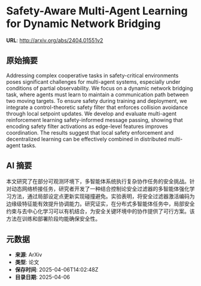 # Safety-Aware Multi-Agent Learning for Dynamic Network Bridging

**URL**: http://arxiv.org/abs/2404.01551v2

## 原始摘要

Addressing complex cooperative tasks in safety-critical environments poses
significant challenges for multi-agent systems, especially under conditions of
partial observability. We focus on a dynamic network bridging task, where
agents must learn to maintain a communication path between two moving targets.
To ensure safety during training and deployment, we integrate a
control-theoretic safety filter that enforces collision avoidance through local
setpoint updates. We develop and evaluate multi-agent reinforcement learning
safety-informed message passing, showing that encoding safety filter
activations as edge-level features improves coordination. The results suggest
that local safety enforcement and decentralized learning can be effectively
combined in distributed multi-agent tasks.


## AI 摘要

本文研究了在部分可观测环境下，多智能体系统执行复杂协作任务的安全挑战。针对动态网络桥接任务，研究者开发了一种结合控制论安全过滤器的多智能体强化学习方法，通过局部设定点更新实现碰撞避免。实验表明，将安全过滤器激活编码为边缘级特征能有效提升协调能力。研究证实，在分布式多智能体任务中，局部安全约束与去中心化学习可以有机结合，为安全关键环境中的协作提供了可行方案。该方法在训练和部署阶段均能确保安全性。

## 元数据

- **来源**: ArXiv
- **类型**: 论文
- **保存时间**: 2025-04-06T14:02:48Z
- **目录日期**: 2025-04-06

